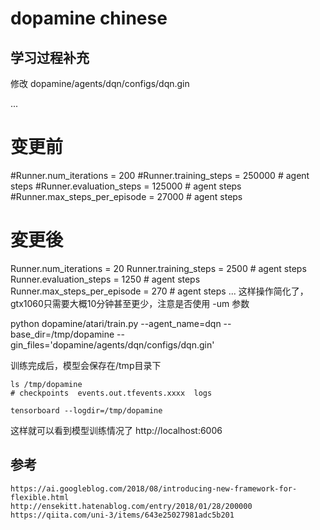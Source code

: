 # dopamine chinese

## 学习过程补充

修改 dopamine/agents/dqn/configs/dqn.gin

...
# 变更前
#Runner.num_iterations = 200
#Runner.training_steps = 250000  # agent steps
#Runner.evaluation_steps = 125000  # agent steps
#Runner.max_steps_per_episode = 27000  # agent steps

# 変更後
Runner.num_iterations = 20
Runner.training_steps = 2500  # agent steps
Runner.evaluation_steps = 1250  # agent steps
Runner.max_steps_per_episode = 270  # agent steps
...
这样操作简化了，gtx1060只需要大概10分钟甚至更少，注意是否使用 -um 参数

python dopamine/atari/train.py   --agent_name=dqn   --base_dir=/tmp/dopamine   --gin_files='dopamine/agents/dqn/configs/dqn.gin'

训练完成后，模型会保存在/tmp目录下
```
ls /tmp/dopamine
# checkpoints  events.out.tfevents.xxxx  logs

tensorboard --logdir=/tmp/dopamine
```
这样就可以看到模型训练情况了 http://localhost:6006

## 参考

    https://ai.googleblog.com/2018/08/introducing-new-framework-for-flexible.html
    http://ensekitt.hatenablog.com/entry/2018/01/28/200000
    https://qiita.com/uni-3/items/643e25027981adc5b201

